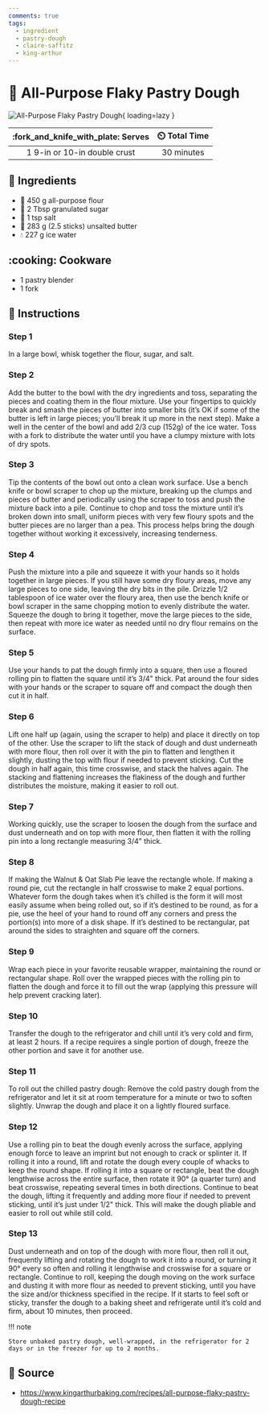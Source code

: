 ```yaml
---
comments: true
tags:
  - ingredient
  - pastry-dough
  - claire-saffitz
  - king-arthur
---
```

# :pie: All-Purpose Flaky Pastry Dough

![All-Purpose Flaky Pastry Dough][1]{ loading=lazy }

| :fork_and_knife_with_plate: Serves | :timer_clock: Total Time |
|:----------------------------------:|:-----------------------: |
| 1 9-in or 10-in double crust | 30 minutes |

## :salt: Ingredients

- :ear_of_rice: 450 g all-purpose flour
- :candy: 2 Tbsp granulated sugar
- :salt: 1 tsp salt
- :butter: 283 g (2.5 sticks) unsalted butter
- :droplet: 227 g ice water

## :cooking: Cookware

- 1 pastry blender
- 1 fork

## :pencil: Instructions

### Step 1

In a large bowl, whisk together the flour, sugar, and salt.

### Step 2

Add the butter to the bowl with the dry ingredients and toss, separating the pieces and coating them in the flour
mixture. Use your fingertips to quickly break and smash the pieces of butter into smaller bits (it’s OK if some of the
butter is left in large pieces; you’ll break it up more in the next step). Make a well in the center of the bowl and add
2/3 cup (152g) of the ice water. Toss with a fork to distribute the water until you have a clumpy mixture with lots of 
dry spots. 

### Step 3

Tip the contents of the bowl out onto a clean work surface. Use a bench knife or bowl scraper to chop up the mixture,
breaking up the clumps and pieces of butter and periodically using the scraper to toss and push the mixture back into a
pile. Continue to chop and toss the mixture until it’s broken down into small, uniform pieces with very few floury spots 
and the butter pieces are no larger than a pea. This process helps bring the dough together without working it
excessively, increasing tenderness. 

### Step 4

Push the mixture into a pile and squeeze it with your hands so it holds together in large pieces. If you still have some
dry floury areas, move any large pieces to one side, leaving the dry bits in the pile. Drizzle 1/2 tablespoon of ice
water over the floury area, then use the bench knife or bowl scraper in the same chopping motion to evenly distribute
the water. Squeeze the dough to bring it together, move the large pieces to the side, then repeat with more ice water as
needed until no dry flour remains on the surface.  

### Step 5

Use your hands to pat the dough firmly into a square, then use a floured rolling pin to flatten the square until it’s
3/4" thick. Pat around the four sides with your hands or the scraper to square off and compact the dough then cut it in
half.

### Step 6

Lift one half up (again, using the scraper to help) and place it directly on top of the other. Use the scraper to lift
the stack of dough and dust underneath with more flour, then roll over it with the pin to flatten and lengthen it
slightly, dusting the top with flour if needed to prevent sticking. Cut the dough in half again, this time crosswise,
and stack the halves again. The stacking and flattening increases the flakiness of the dough and further distributes the
moisture, making it easier to roll out.

### Step 7

Working quickly, use the scraper to loosen the dough from the surface and dust underneath and on top with more flour,
then flatten it with the rolling pin into a long rectangle measuring 3/4" thick.  

### Step 8

If making the Walnut & Oat Slab Pie leave the rectangle whole. If making a round pie, cut the rectangle in half
crosswise to make 2 equal portions. Whatever form the dough takes when it’s chilled is the form it will most easily
assume when being rolled out, so if it’s destined to be round, as for a pie, use the heel of your hand to round off any
corners and press the portion(s) into more of a disk shape. If it’s destined to be rectangular, pat around the sides to
straighten and square off the corners.  

### Step 9

Wrap each piece in your favorite reusable wrapper, maintaining the round or rectangular shape. Roll over the wrapped
pieces with the rolling pin to flatten the dough and force it to fill out the wrap (applying this pressure will help
prevent cracking later). 

### Step 10

Transfer the dough to the refrigerator and chill until it’s very cold and firm, at least 2 hours. If a recipe requires a
single portion of dough, freeze the other portion and save it for another use.  

### Step 11

To roll out the chilled pastry dough: Remove the cold pastry dough from the refrigerator and let it sit at room
temperature for a minute or two to soften slightly. Unwrap the dough and place it on a lightly floured surface.

### Step 12

Use a rolling pin to beat the dough evenly across the surface, applying enough force to leave an imprint but not enough 
to crack or splinter it. If rolling it into a round, lift and rotate the dough every couple of whacks to keep the round 
shape. If rolling it into a square or rectangle, beat the dough lengthwise across the entire surface, then rotate it 90°
(a quarter turn) and beat crosswise, repeating several times in both directions. Continue to beat the dough, lifting it
frequently and adding more flour if needed to prevent sticking, until it’s just under 1/2" thick. This will make the
dough pliable and easier to roll out while still cold. 

### Step 13

Dust underneath and on top of the dough with more flour, then roll it out, frequently lifting and rotating the dough to 
work it into a round, or turning it 90° every so often and rolling it lengthwise and crosswise for a square or
rectangle. Continue to roll, keeping the dough moving on the work surface and dusting it with more flour as needed to
prevent sticking, until you have the size and/or thickness specified in the recipe. If it starts to feel soft or sticky,
transfer the dough to a baking sheet and refrigerate until it’s cold and firm, about 10 minutes, then proceed.

!!! note

    Store unbaked pastry dough, well-wrapped, in the refrigerator for 2 days or in the freezer for up to 2 months.

## :link: Source

- <https://www.kingarthurbaking.com/recipes/all-purpose-flaky-pastry-dough-recipe>

[1]: <../../assets/images/basic-pastry.jpg>
